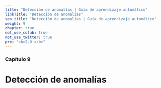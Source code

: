 ```yaml
---
title: "Detección de anomalías | Guía de aprendizaje automático"
linkTitle: "Detección de anomalías"
seo_title: "Detección de anomalías | Guía de aprendizaje automático"
weight: 9
chapter: true
not_use_colab: true
not_use_twitter: true
pre: "<b>2.9 </b>"
---
```


### Capítulo 9

# Detección de anomalías
